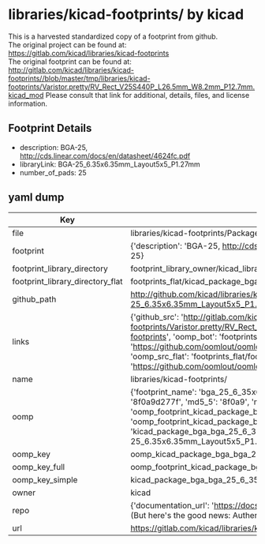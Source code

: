 # libraries/kicad-footprints/ by kicad  
This is a harvested standardized copy of a footprint from github.  
The original project can be found at:  
https://gitlab.com/kicad/libraries/kicad-footprints  
The original footprint can be found at:
http://gitlab.com/kicad/libraries/kicad-footprints//blob/master/tmp/libraries/kicad-footprints/Varistor.pretty/RV_Rect_V25S440P_L26.5mm_W8.2mm_P12.7mm.kicad_mod
Please consult that link for additional, details, files, and license information.  
## Footprint Details
* description: BGA-25, http://cds.linear.com/docs/en/datasheet/4624fc.pdf  
* libraryLink: BGA-25_6.35x6.35mm_Layout5x5_P1.27mm  
* number_of_pads: 25  
## yaml dump  
| Key | Value |  
| --- | --- |  
| file | libraries/kicad-footprints/Package_BGA.pretty/BGA-25_6.35x6.35mm_Layout5x5_P1.27mm.kicad_mod |  
| footprint | {'description': 'BGA-25, http://cds.linear.com/docs/en/datasheet/4624fc.pdf', 'libraryLink': 'BGA-25_6.35x6.35mm_Layout5x5_P1.27mm', 'number_of_pads': 25} |  
| footprint_library_directory | footprint_library_owner/kicad_libraries/kicad-footprints/ |  
| footprint_library_directory_flat | footprints_flat/kicad_package_bga_bga_25_6_35x6_35mm_layout5x5_p1_27mm/working |  
| github_path | http://github.com/kicad/libraries/kicad-footprints//blob/master/tmp/libraries/kicad-footprints/Package_BGA.pretty/BGA-25_6.35x6.35mm_Layout5x5_P1.27mm.kicad_mod |  
| links | {'github_src': 'http://gitlab.com/kicad/libraries/kicad-footprints//blob/master/tmp/libraries/kicad-footprints/Varistor.pretty/RV_Rect_V25S440P_L26.5mm_W8.2mm_P12.7mm.kicad_mod', 'github_src_repo': 'https://gitlab.com/kicad/libraries/kicad-footprints', 'oomp_bot': 'footprints/kicad_package_bga_bga_25_6_35x6_35mm_layout5x5_p1_27mm/working', 'oomp_bot_github': 'https://github.com/oomlout/oomlout_oomp_footprint_bot/tree/main/footprints/kicad_package_bga_bga_25_6_35x6_35mm_layout5x5_p1_27mm/working', 'oomp_src_flat': 'footprints_flat/footprints_flat/kicad_package_bga_bga_25_6_35x6_35mm_layout5x5_p1_27mm/working', 'oomp_src_flat_github': 'https://github.com/oomlout/oomlout_oomp_footprint_src/tree/main/footprints_flat/kicad_package_bga_bga_25_6_35x6_35mm_layout5x5_p1_27mm/working'} |  
| name | libraries/kicad-footprints/ |  
| oomp | {'footprint_name': 'bga_25_6_35x6_35mm_layout5x5_p1_27mm', 'library_name': 'package_bga', 'md5': '8f0a9d277f4597adbd9565da644cfe41', 'md5_10': '8f0a9d277f', 'md5_5': '8f0a9', 'md5_6': '8f0a9d', 'oomp_key': 'oomp_kicad_package_bga_bga_25_6_35x6_35mm_layout5x5_p1_27mm', 'oomp_key_extra': 'oomp_footprint_kicad_package_bga_bga_25_6_35x6_35mm_layout5x5_p1_27mm', 'oomp_key_full': 'oomp_footprint_kicad_package_bga_bga_25_6_35x6_35mm_layout5x5_p1_27mm_8f0a9d', 'oomp_key_simple': 'kicad_package_bga_bga_25_6_35x6_35mm_layout5x5_p1_27mm', 'original_filename': 'libraries/kicad-footprints/Package_BGA.pretty/BGA-25_6.35x6.35mm_Layout5x5_P1.27mm.kicad_mod', 'owner_name': 'kicad'} |  
| oomp_key | oomp_kicad_package_bga_bga_25_6_35x6_35mm_layout5x5_p1_27mm |  
| oomp_key_full | oomp_footprint_kicad_package_bga_bga_25_6_35x6_35mm_layout5x5_p1_27mm |  
| oomp_key_simple | kicad_package_bga_bga_25_6_35x6_35mm_layout5x5_p1_27mm |  
| owner | kicad |  
| repo | {'documentation_url': 'https://docs.github.com/rest/overview/resources-in-the-rest-api#rate-limiting', 'message': "API rate limit exceeded for 84.66.173.59. (But here's the good news: Authenticated requests get a higher rate limit. Check out the documentation for more details.)"} |  
| url | https://gitlab.com/kicad/libraries/kicad-footprints |  

